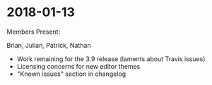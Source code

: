 # 2018-01-13



Members Present:

Brian, Julian, Patrick, Nathan

- Work remaining for the 3.9 release (laments about Travis issues)
- Licensing concerns for new editor themes
- "Known issues" section in changelog
